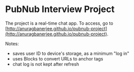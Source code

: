 # PubNub Interview Project

The project is a real-time chat app. To access, go to [http://anuragbanerjee.github.io/pubnub-project](http://anuragbanerjee.github.io/pubnub-project).

Notes:
- saves user ID to device's storage, as a minimum "log in"
- uses Blocks to convert URLs to anchor tags
- chat log is not kept after refresh
